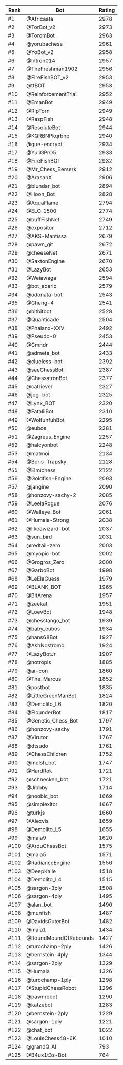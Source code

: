 Rank|Bot|Rating
---|---|---
#1|@Africaata|2978
#2|@TorBot_v2|2973
#3|@ToromBot|2963
#4|@yorubachess|2961
#5|@YoBot_v2|2958
#6|@Intron014|2957
#7|@TheFreshman1902|2956
#8|@FireFishBOT_v2|2953
#9|@ttBOT|2953
#10|@ReinforcementTrial|2952
#11|@EmanBot|2949
#12|@RipTorn|2949
#13|@RaspFish|2948
#14|@ResoluteBot|2944
#15|@KQRBNPkqrbnp|2940
#16|@que-encrypt|2934
#17|@YuliGPrO5|2933
#18|@FireFishBOT|2932
#19|@Mr_Chess_Berserk|2912
#20|@ArasanX|2906
#21|@blundar_bot|2894
#22|@Hoon_Bot|2828
#23|@AquaFlame|2794
#24|@ELO_1500|2774
#25|@buffFishNet|2749
#26|@expositor|2712
#27|@AKS-Mantissa|2679
#28|@pawn_git|2672
#29|@cheeseNet|2671
#30|@SaxtonEngine|2670
#31|@LazyBot|2653
#32|@Weiawaga|2594
#33|@bot_adario|2579
#34|@odonata-bot|2543
#35|@Cheng-4|2541
#36|@bitbitbot|2528
#37|@Quanticade|2504
#38|@Phalanx-XXV|2492
#39|@Pseudo-0|2453
#40|@Cmndr|2444
#41|@admete_bot|2433
#42|@clueless-bot|2392
#43|@seeChessBot|2387
#44|@ChessatronBot|2377
#45|@catriever|2327
#46|@jpg-bot|2325
#47|@Lynx_BOT|2320
#48|@FataliiBot|2310
#49|@WolfuhfuhBot|2295
#50|@eubos|2281
#51|@Zagreus_Engine|2257
#52|@halcyonbot|2248
#53|@matmoi|2134
#54|@Boris-Trapsky|2128
#55|@Elmichess|2122
#56|@Goldfish-Engine|2093
#57|@jangine|2090
#58|@honzovy-sachy-2|2085
#59|@LeelaRogue|2076
#60|@Walleye_Bot|2061
#61|@Humaia-Strong|2038
#62|@likeawizard-bot|2037
#63|@sun_bird|2031
#64|@redtail-zero|2003
#65|@myopic-bot|2002
#66|@Grogros_Zero|2000
#67|@GarboBot|1998
#68|@LeElaGuess|1979
#69|@BLANK_BOT|1965
#70|@BitArena|1957
#71|@zeekat|1951
#72|@LoevBot|1948
#73|@chesstango_bot|1939
#74|@baby_eubos|1934
#75|@hans68Bot|1927
#76|@AshNostromo|1924
#77|@LazyBotJr|1907
#78|@notropis|1885
#79|@ai-con|1860
#80|@The_Marcus|1852
#81|@postbot|1835
#82|@LittleGreenManBot|1824
#83|@Demolito_L6|1820
#84|@FlounderBot|1817
#85|@Genetic_Chess_Bot|1797
#86|@honzovy-sachy|1791
#87|@Virutor|1767
#88|@dtsudo|1761
#89|@ChessChildren|1752
#90|@melsh_bot|1747
#91|@HardRok|1721
#92|@schnecken_bot|1721
#93|@Jibbby|1714
#94|@noobic_bot|1669
#95|@simplexitor|1667
#96|@turkjs|1660
#97|@Alexvis|1659
#98|@Demolito_L5|1655
#99|@maia9|1620
#100|@ArduChessBot|1575
#101|@maia5|1571
#102|@RadianceEngine|1556
#103|@DeepKalle|1518
#104|@Demolito_L4|1515
#105|@sargon-3ply|1508
#106|@sargon-4ply|1495
#107|@alan_bot|1490
#108|@munfish|1487
#109|@DavidsGuterBot|1482
#110|@maia1|1434
#111|@RoundMoundOfRebounds|1427
#112|@turochamp-2ply|1426
#113|@bernstein-4ply|1344
#114|@sargon-2ply|1329
#115|@Humaia|1326
#116|@turochamp-1ply|1298
#117|@StupidChessRobot|1296
#118|@pawnrobot|1290
#119|@katzebot|1283
#120|@bernstein-2ply|1229
#121|@sargon-1ply|1221
#122|@chat_bot|1022
#123|@LouisChess48-6K|1010
#124|@grandQ_AI|793
#125|@B4ux1t3s-Bot|764
